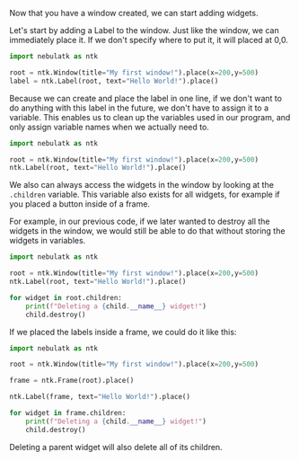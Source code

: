 Now that you have a window created, we can start adding widgets.

Let's start by adding a Label to the window. Just like the window, we can immediately place it. If we don't specify where to put it, it will placed at 0,0.
```python
import nebulatk as ntk

root = ntk.Window(title="My first window!").place(x=200,y=500)
label = ntk.Label(root, text="Hello World!").place()
```

Because we can create and place the label in one line, if we don't want to do anything with this label in the future, we don't have to assign it to a variable. This enables us to clean up the variables used in our program, and only assign variable names when we actually need to.
```python
import nebulatk as ntk

root = ntk.Window(title="My first window!").place(x=200,y=500)
ntk.Label(root, text="Hello World!").place()
```

We also can always access the widgets in the window by looking at the `.children` variable. This variable also exists for all widgets, for example if you placed a button inside of a frame.

For example, in our previous code, if we later wanted to destroy all the widgets in the window, we would still be able to do that without storing the widgets in variables.
```python
import nebulatk as ntk

root = ntk.Window(title="My first window!").place(x=200,y=500)
ntk.Label(root, text="Hello World!").place()

for widget in root.children:
	print(f"Deleting a {child.__name__} widget!")
	child.destroy()
```

If we placed the labels inside a frame, we could do it like this:
```python
import nebulatk as ntk

root = ntk.Window(title="My first window!").place(x=200,y=500)

frame = ntk.Frame(root).place()

ntk.Label(frame, text="Hello World!").place()

for widget in frame.children:
	print(f"Deleting a {child.__name__} widget!")
	child.destroy()
```

Deleting a parent widget will also delete all of its children.

